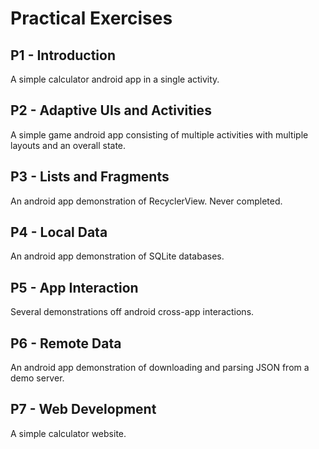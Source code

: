 # Practical Exercises

## P1 - Introduction

A simple calculator android app in a single activity.

## P2 - Adaptive UIs and Activities

A simple game android app consisting of multiple activities with multiple layouts and an overall state.

## P3 - Lists and Fragments

An android app demonstration of RecyclerView. Never completed.

## P4 - Local Data

An android app demonstration of SQLite databases.

## P5 - App Interaction

Several demonstrations off android cross-app interactions.

## P6 - Remote Data

An android app demonstration of downloading and parsing JSON from a demo server.

## P7 - Web Development

A simple calculator website.